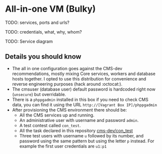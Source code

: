 # All-in-one VM (Bulky)

TODO: services, ports and urls?

TODO: credentials, what, why, whom?

TODO: Service diagram


## Details you should know

- The all in one configuration goes against the CMS-dev recommendations, mostly mixing Core services, workers and database hosts together. I opted to use this distribution for convenience and reverse engineering purposes (hack around :octocat:).
- The cmsuser (database user) default password is hardcoded right now (`unsecure`) but overridable.
- There is a `phppgadmin` installed in this box if you need to check CMS data, you can find it using the URL `http://[Vagrant Box IP]/phppgadmin`
- After provisioning the CMS environment there should be:
  - All the CMS services up and running.
  - An administrative user with username and password `admin`.
  - A test contest called `con_test`.
  - All the task declared in this repository [cms-dev/con_test](https://github.com/cms-dev/con_test)
  - Three test users with username `u` followed by its number, and password using the same pattern but using the letter `p` instead. For example the first user credentials are `u1:p1`
